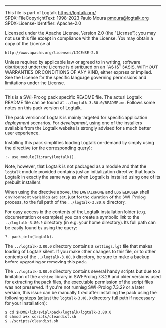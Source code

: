 ________________________________________________________________________

This file is part of Logtalk <https://logtalk.org/>  
SPDX-FileCopyrightText: 1998-2023 Paulo Moura <pmoura@logtalk.org>  
SPDX-License-Identifier: Apache-2.0

Licensed under the Apache License, Version 2.0 (the "License");
you may not use this file except in compliance with the License.
You may obtain a copy of the License at

    http://www.apache.org/licenses/LICENSE-2.0

Unless required by applicable law or agreed to in writing, software
distributed under the License is distributed on an "AS IS" BASIS,
WITHOUT WARRANTIES OR CONDITIONS OF ANY KIND, either express or implied.
See the License for the specific language governing permissions and
limitations under the License.
________________________________________________________________________


This is a SWI-Prolog pack specific README file. The actual Logtalk
README file can be found at `../logtalk-3.80.0/README.md`. Follows
some notes on this pack version of Logtalk.

The pack version of Logtalk is mainly targeted for specific application
*deployment* scenarios. For *development*, using one of the installers
available from the Logtalk website is strongly advised for a much better
user experience.

Installing this pack simplifies loading Logtalk on-demand by simply
using the directive (or the corresponding query):

	:- use_module(library(logtalk)).

Note, however, that Logtalk is not packaged as a module and that the
`logtalk` module provided contains just an initialization directive
that loads Logtalk in exactly the same way as when Logtalk is installed
using one of its prebuilt installers.

When using the directive above, the `LOGTALKHOME` and `LOGTALKUSER`
shell environment variables are set, just for the duration of the
SWI-Prolog process, to the full path of the `../logtalk-3.80.0`
directory.

For easy access to the contents of the Logtalk installation folder
(e.g. documentation or examples) you can create a symbolic link to the
`../logtalk-3.80.0` directory (in e.g. your home directory). Its full
path can be easily found by using the query:

	?- pack_info(logtalk).

The `../logtalk-3.80.0` directory contains a `settings.lgt` file that
makes loading of Logtalk silent. If you make other changes to this file,
or to other contents of the `../logtalk-3.80.0` directory, be sure to
make a backup before upgrading or removing this pack.

The `../logtalk-3.80.0` directory contains several handy scripts but due
to a limitation of the `archive` library in SWI-Prolog 7.3.28 and older
versions used for extracting the pack files, the executable permission
of the script files was not preserved. If you're not running SWI-Prolog
7.3.29 or a later version, this issue can be manually fixed after installing
the pack using the following steps (adjust the `logtalk-3.80.0` directory
full path if necessary for your installation):

	$ cd $HOME/lib/swipl/pack/logtalk/logtalk-3.80.0
	$ chmod a+x scripts/cleandist.sh
	$ ./scripts/cleandist.sh
